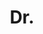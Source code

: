 ---
name: Thorsten Thorm&#228;hlen
title: Dr.
email: 
website: 
note: University of Adeliade
category: Former Members
photo: 
---